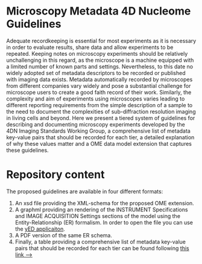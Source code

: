 # Microscopy Metadata 4D Nucleome Guidelines
Adequate recordkeeping is essential for most experiments as it is necessary in order to evaluate results, share data and allow experiments to be repeated. Keeping notes on microscopy experiments should be relatively unchallenging in this regard, as the microscope is a machine equipped with a limited number of known parts and settings. Nevertheless, to this date no widely adopted set of metadata descriptors to be recorded or published with imaging data exists. Metadata automatically recorded by microscopes from different companies vary widely and pose a substantial challenge for microscope users to create a good faith record of their work. Similarly, the complexity and aim of experiments using microscopes varies leading to different reporting requirements from the simple description of a sample to the need to document the complexities of sub-diffraction resolution imaging in living cells and beyond.
Here we present a tiered system of guidelines for describing and documenting microscopy experiments developed by the 4DN Imaging Standards Working Group, a comprehensive list of metadata key-value pairs that should be recorded for each tier, a detailed explanation of why these values matter and a OME data model extension that captures these guidelines.

# Repository content
The proposed guidelines are available in four different formats:

1. An xsd file providing the XML-schema for the proposed OME extension.
2. A graphml providing an rendering of the INSTRUMENT Specifications and IMAGE ACQUISITION Settings sections of the model using the Entity-Relationship (ER) formalism. In order to open the file you can use the [yED applicaiton](https://www.yworks.com/products/yed).
3. A PDF version of the same ER schema.
4. Finally, a table providing a comprehensive list of metadata key-value pairs that should be recorded for each tier can be found following [this link -->](https://docs.google.com/spreadsheets/d/16IQl-K8UIStsdlkNzJTA7LzMCan9qyS3KKcmEJ5wu28/edit?usp=sharing)


    
